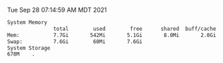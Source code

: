 Tue Sep 28 07:14:59 AM MDT 2021
```bash
System Memory
               total        used        free      shared  buff/cache   available
Mem:           7.7Gi       542Mi       5.1Gi       8.0Mi       2.0Gi       6.8Gi
Swap:          7.6Gi        60Mi       7.6Gi
System Storage
670M	.
```
```bash
